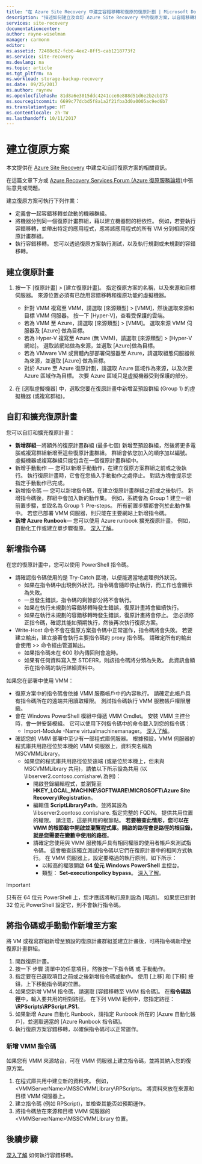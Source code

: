 ```yaml
---
title: "在 Azure Site Recovery 中建立容錯移轉和復原的復原計劃 | Microsoft Docs"
description: "描述如何建立及自訂 Azure Site Recovery 中的復原方案，以容錯移轉和復原 VM 與實體伺服器"
services: site-recovery
documentationcenter: 
author: rayne-wiselman
manager: carmonm
editor: 
ms.assetid: 72408c62-fcb6-4ee2-8ff5-cab1218773f2
ms.service: site-recovery
ms.devlang: na
ms.topic: article
ms.tgt_pltfrm: na
ms.workload: storage-backup-recovery
ms.date: 09/25/2017
ms.author: raynew
ms.openlocfilehash: 81d8a6e3015ddc4241cce8e888d51d6e2b2cb173
ms.sourcegitcommit: 6699c77dcbd5f8a1a2f21fba3d0a0005ac9ed6b7
ms.translationtype: HT
ms.contentlocale: zh-TW
ms.lasthandoff: 10/11/2017
---
```

# <a name="create-recovery-plans"></a>建立復原方案


本文提供在 [Azure Site Recovery](site-recovery-overview.md) 中建立和自訂復原方案的相關資訊。

在這篇文章下方或 [Azure Recovery Services Forum (Azure 復原服務論壇)](https://social.msdn.microsoft.com/forums/azure/home?forum=hypervrecovmgr)中張貼意見或問題。

 建立復原方案可執行下列作業：

* 定義會一起容錯移轉並啟動的機器群組。
* 將機器分到同一個復原計畫群組，藉以建立機器間的相依性。 例如，若要執行容錯移轉，並帶出特定的應用程式，應將該應用程式的所有 VM 分到相同的復原計畫群組。
* 執行容錯移轉。 您可以透過復原方案執行測試，以及執行規劃或未規劃的容錯移轉。


## <a name="create-a-recovery-plan"></a>建立復原計畫

1. 按一下 [復原計畫] > [建立復原計畫]。
   指定復原方案的名稱，以及來源和目標伺服器。 來源位置必須有已啟用容錯移轉和復原功能的虛擬機器。

    - 針對 VMM 複寫至 VMM，請選取 [來源類型]  >  [VMM]，然後選取來源和目標 VMM 伺服器。 按一下 [Hyper-V]，查看受保護的雲端。
    - 若為 VMM 至 Azure，請選取 [來源類型] > [VMM]。  選取來源 VMM 伺服器及 [Azure] 做為目標。
    - 若為 Hyper-V 複寫至 Azure (無 VMM)，請選取 [來源類型] > [Hyper-V 網站]。 選取該網站做為來源，並選取 [Azure]做為目標。
    - 若為 VMware VM 或實體內部部署伺服器至 Azure，請選取組態伺服器做為來源，並選取 [Azure] 做為目標。
    - 對於 Azure 至 Azure 復原計劃，請選取 Azure 區域作為來源，以及次要 Azure 區域作為目標。 次要 Azure 區域只是虛擬機器受到保護的部分。
2. 在 [選取虛擬機器] 中，選取您要在復原計畫中新增至預設群組 (Group 1) 的虛擬機器 (或複寫群組)。

## <a name="customize-and-extend-recovery-plans"></a>自訂和擴充復原計畫

您可以自訂和擴充復原計畫：

- **新增群組**—將額外的復原計畫群組 (最多七個) 新增至預設群組，然後將更多電腦或複寫群組新增至這些復原計畫群組。 群組會依您加入的順序加以編號。 虛擬機器或複寫群組只能包含在一個復原計畫群組中。
- 新增手動動作 — 您可以新增手動動作，在建立復原方案群組之前或之後執行。 執行復原計畫時，它會在您插入手動動作之處停止。 對話方塊會提示您指定手動動作已完成。
- 新增指令碼 — 您可以新增指令碼，在建立復原計畫群組之前或之後執行。 新增指令碼後，群組中會加入新的動作集。 例如，系統會為 Group 1 建立一組前置步驟，並取名為 Group 1: Pre-steps。 所有前置步驟都會列於此動作集中。 若您已部署 VMM 伺服器，則只能在主要網站上新增指令碼。
- **新增 Azure Runbook**— 您可以使用 Azure runbook 擴充復原計畫。 例如，自動化工作或建立單步驟復原。 [深入了解](site-recovery-runbook-automation.md)。

## <a name="add-scripts"></a>新增指令碼

在您的復原計畫中，您可以使用 PowerShell 指令碼。

 - 請確認指令碼使用的是 Try-Catch 區塊，以便能適當地處理例外狀況。
    - 如果在指令碼中出現例外狀況，指令碼會隨即停止執行，而工作也會顯示為失敗。
    - 一旦發生錯誤，指令碼的剩餘部分將不會執行。
    - 如果在執行未規劃的容錯移轉時發生錯誤，復原計畫將會繼續執行。
    - 如果在執行未規劃的容錯移轉時發生錯誤，復原計畫將會停止。 您必須修正指令碼，確認其能如預期執行，然後再次執行復原方案。
- Write-Host 命令不會在復原方案指令碼中正常運作，指令碼將會失敗。 若要建立輸出，建立接著會執行主要指令碼的 proxy 指令碼。 請確定所有的輸出會使用 >> 命令經由管道輸出。
  * 如果指令碼未在 600 秒內傳回則會逾時。
  * 如果有任何資料寫入至 STDERR，則該指令碼將分類為失敗。 此資訊會顯示在指令碼的執行詳細資料中。

如果您在部署中使用 VMM：

* 復原方案中的指令碼會依據 VMM 服務帳戶中的內容執行。 請確定此帳戶具有指令碼所在的遠端共用讀取權限。 測試指令碼執行 VMM 服務帳戶權限層級。
* 會在 Windows PowerShell 模組中傳遞 VMM Cmdlet。 安裝 VMM 主控台時，會一併安裝模組。 它可以使用下列指令碼中的命令載入到您的指令碼︰
   - Import-Module -Name virtualmachinemanager。 [深入了解](https://technet.microsoft.com/library/hh875013.aspx)。
* 確認您的 VMM 部署中至少有一部程式庫伺服器。 根據預設，VMM 伺服器的程式庫共用路徑位於本機的 VMM 伺服器上，資料夾名稱為 MSCVMMLibrary。
    * 如果您的程式庫共用路徑位於遠端 (或是位於本機上，但未與 MSCVMMLibrary 共用)，請依以下所示設為共用 (以 \\libserver2.contoso.com\share\ 為例)：
      * 開啟登錄編輯程式，並瀏覽至 **HKEY_LOCAL_MACHINE\SOFTWARE\MICROSOFT\Azure Site Recovery\Registration**。
      * 編輯值 **ScriptLibraryPath**，並將其設為 \\libserver2.contoso.com\share\. 指定完整的 FQDN。 提供共用位置的權限。 請注意，這是共用的根節點。 **若要檢查此情形，您可以在 VMM 的根節點中開啟並瀏覽程式庫。開啟的路徑會是路徑的根目錄，就是您需要在變數中使用的路徑**。
      * 請確定您使用與 VMM 服務帳戶具有相同權限的使用者帳戶來測試指令碼。 這會檢查該獨立測試指令碼以它們在復原計畫中的相同方式執行。 在 VMM 伺服器上，設定要略過的執行原則，如下所示：
        * 以較高的權限開啟 **64 位元 Windows PowerShell** 主控台。
        * 類型： **Set-executionpolicy bypass**。 [深入了解](https://technet.microsoft.com/library/ee176961.aspx)。

> [!IMPORTANT]
> 只有在 64 位元 PowerShell 上，您才應該將執行原則設為 [略過]。 如果您已針對 32 位元 PowerShell 設定它，則不會執行指令碼。

## <a name="add-a-script-or-manual-action-to-a-plan"></a>將指令碼或手動動作新增至方案

將 VM 或複寫群組新增至預設的復原計畫群組並建立計畫後，可將指令碼新增至復原計畫群組。

1. 開啟復原計畫。
2. 按一下 步驟 清單中的任意項目，然後按一下指令碼 或 手動動作。
3. 指定要在已選取項目之前或之後新增指令碼或動作。 使用 [上移] 和 [下移] 按鈕，上下移動指令碼的位置。
4. 如果您新增 VMM 指令碼，請選取 [容錯移轉至 VMM 指令碼]。 在**指令碼路徑**中，輸入要共用的相對路徑。 在下列 VMM 範例中，您指定路徑︰**\RPScripts\RPScript.PS1**。
5. 如果新增 Azure 自動化 Runbook，請指定 Runbook 所在的 [Azure 自動化帳戶]，並選取適當的 [Azure Runbook 指令碼]。
6. 執行復原方案容錯移轉，以確保指令碼可以正常運作。


### <a name="add-a-vmm-script"></a>新增 VMM 指令碼

如果您有 VMM 來源站台，可在 VMM 伺服器上建立指令碼，並將其納入您的復原方案。

1. 在程式庫共用中建立新的資料夾。 例如，\<VMMServerName>\MSSCVMMLibrary\RPScripts。 將資料夾放在來源和目標 VMM 伺服器上。
2. 建立指令碼 (例如 RPScript)，並檢查其能否如預期運作。
3. 將指令碼放在來源和目標 VMM 伺服器的 \<VMMServerName>\MSSCVMMLibrary 位置。


## <a name="next-steps"></a>後續步驟

[深入了解](site-recovery-failover.md) 如何執行容錯移轉。
